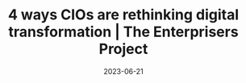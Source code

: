 ---
category:
- .nan
date: 2023-06-21
keyword_suggestion: ubuntu install docker
post_inspiration: https://enterprisersproject.com/article/2023/4/rethinking-digital-transformation
silot_terms: digital automation
title: 4 ways CIOs are rethinking <b>digital</b> transformation | The Enterprisers
  Project
---